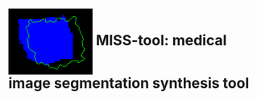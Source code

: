 <h1><img align="center" src="img/fp_img.png"> MISS-tool: medical image segmentation synthesis tool</h1>

